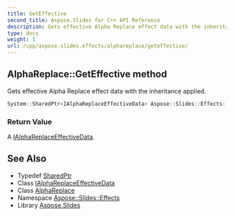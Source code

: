 ```yaml
---
title: GetEffective
second_title: Aspose.Slides for C++ API Reference
description: Gets effective Alpha Replace effect data with the inheritance applied.
type: docs
weight: 1
url: /cpp/aspose.slides.effects/alphareplace/geteffective/
---
```

## AlphaReplace::GetEffective method


Gets effective Alpha Replace effect data with the inheritance applied.

```cpp
System::SharedPtr<IAlphaReplaceEffectiveData> Aspose::Slides::Effects::AlphaReplace::GetEffective() override
```


### Return Value

A [IAlphaReplaceEffectiveData](../../ialphareplaceeffectivedata/).

## See Also

* Typedef [SharedPtr](../../../system/sharedptr/)
* Class [IAlphaReplaceEffectiveData](../../ialphareplaceeffectivedata/)
* Class [AlphaReplace](../)
* Namespace [Aspose::Slides::Effects](../../)
* Library [Aspose.Slides](../../../)
